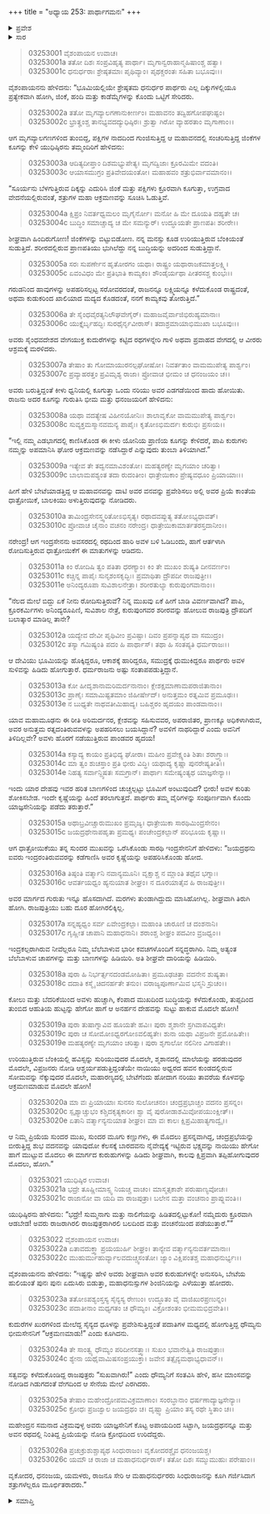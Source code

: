 +++
title = "ಅಧ್ಯಾಯ 253: ಪಾರ್ಥಾಗಮನಃ"
+++

<details><summary>ಪ್ರವೇಶ</summary>


।।   ಓಂ ಓಂ ನಮೋ ನಾರಾಯಣಾಯ।।   ಶ್ರೀ ವೇದವ್ಯಾಸಾಯ ನಮಃ ।।

ಶ್ರೀ ಕೃಷ್ಣದ್ವೈಪಾಯನ ವೇದವ್ಯಾಸ ವಿರಚಿತ  

**ಶ್ರೀ ಮಹಾಭಾರತ**

**ಆರಣ್ಯಕ ಪರ್ವ**

**ದ್ರೌಪದೀಹರಣ ಪರ್ವ**

**ಅಧ್ಯಾಯ 253**

</details>


<details><summary>ಸಾರ</summary>

ಬೇಟೆಯಾಡಲು ಹೋಗಿದ್ದ ಯುಧಿಷ್ಠಿರನು ಅಪಶಕುನಗಳನ್ನು ಕಂಡು ತಮ್ಮಂದಿರೊಡನೆ ವೇಗವಾಗಿ ಆಶ್ರಮಕ್ಕೆ ಮರಳಿದುದು (1-9). ಅಳುತ್ತಿರುವ ದಾತ್ರಾಯಿಕೆ ಬಾಲಕಿಯನ್ನು ಇಂದ್ರಸೇನನು ಪ್ರಶ್ನಿಸಿ ವಿಷಯವನ್ನು ತಿಳಿದುಕೊಂಡಿದುದು (10-21). ವೇಗದಲ್ಲಿ ಹೋಗಿ ಜಯದ್ರಥನ ಮೇಲೆ ಪಾಂಡವರು ಆಕ್ರಮಣ ಮಾಡಿದ್ದುದು (22-26).

</details>



> 03253001 ವೈಶಂಪಾಯನ ಉವಾಚ।  
03253001a ತತೋ ದಿಶಃ ಸಂಪ್ರವಿಹೃತ್ಯ ಪಾರ್ಥಾ।
	ಮೃಗಾನ್ವರಾಹಾನ್ಮಹಿಷಾಂಶ್ಚ ಹತ್ವಾ।  
> 03253001c ಧನುರ್ಧರಾಃ ಶ್ರೇಷ್ಠತಮಾಃ ಪೃಥಿವ್ಯಾಂ।
	ಪೃಥಕ್ಚರಂತಃ ಸಹಿತಾ ಬಭೂವುಃ।।  

ವೈಶಂಪಾಯನನು ಹೇಳಿದನು: “ಭೂಮಿಯಲ್ಲಿಯೇ ಶ್ರೇಷ್ಠತಮ ಧನುರ್ಧರ ಪಾರ್ಥರು ಎಲ್ಲ ದಿಕ್ಕುಗಳಲ್ಲಿಯೂ ಪ್ರತ್ಯೇಕವಾಗಿ ಹೋಗಿ, ಜಿಂಕೆ, ಹಂದಿ ಮತ್ತು ಕಾಡೆಮ್ಮೆಗಳನ್ನು ಕೊಂದು ಒಟ್ಟಿಗೆ ಸೇರಿದರು.

> 03253002a ತತೋ ಮೃಗವ್ಯಾಲಗಣಾನುಕೀರ್ಣಂ।
	ಮಹಾವನಂ ತದ್ವಿಹಗೋಪಘುಷ್ಟಂ।   
> 03253002c ಭ್ರಾತೄಂಶ್ಚ ತಾನಭ್ಯವದದ್ಯುಧಿಷ್ಠಿರಃ।
	ಶ್ರುತ್ವಾ ಗಿರೋ ವ್ಯಾಹರತಾಂ ಮೃಗಾಣಾಂ।।  

ಆಗ ಮೃಗವ್ಯಾಲಗಣಗಳಿಂದ ತುಂಬಿದ್ದ, ಪಕ್ಷಿಗಳ ನಾದದಿಂದ ಗುಂಜಿಸುತ್ತಿದ್ದ ಆ ಮಹಾವನದಲ್ಲಿ ಸಂಚರಿಸುತ್ತಿದ್ದ ಜಿಂಕೆಗಳ ಕೂಗನ್ನು ಕೇಳಿ ಯುಧಿಷ್ಠಿರನು ತಮ್ಮಂದಿರಿಗೆ ಹೇಳಿದನು:

> 03253003a ಆದಿತ್ಯದೀಪ್ತಾಂ ದಿಶಮಭ್ಯುಪೇತ್ಯ।
	ಮೃಗದ್ವಿಜಾಃ ಕ್ರೂರಮಿಮೇ ವದಂತಿ।  
> 03253003c ಆಯಾಸಮುಗ್ರಂ ಪ್ರತಿವೇದಯಂತೋ।
	ಮಹಾಹವಂ ಶತ್ರುಭಿರ್ವಾವಮಾನಂ।।   

“ಸೂರ್ಯನು ಬೆಳಗುತ್ತಿರುವ ದಿಕ್ಕನ್ನು ಎದುರಿಸಿ ಜಿಂಕೆ ಮತ್ತು ಪಕ್ಷಿಗಳು ಕ್ರೂರವಾಗಿ ಕೂಗುತ್ತಾ, ಉಗ್ರವಾದ ವೇದನೆಯಲ್ಲಿರುವಂತೆ, ಶತ್ರುಗಳ ಮಹಾ ಆಕ್ರಮಣವನ್ನು ಸೂಚಿಸಿ ಓಡುತ್ತಿವೆ.

> 03253004a ಕ್ಷಿಪ್ರಂ ನಿವರ್ತಧ್ವಮಲಂ ಮೃಗೈರ್ನೋ।
	ಮನೋ ಹಿ ಮೇ ದೂಯತಿ ದಹ್ಯತೇ ಚ।  
> 03253004c ಬುದ್ಧಿಂ ಸಮಾಚ್ಚಾದ್ಯ ಚ ಮೇ ಸಮನ್ಯುರ್।
	ಉದ್ಧೂಯತೇ ಪ್ರಾಣಪತಿಃ ಶರೀರೇ।।  

ಶೀಘ್ರವಾಗಿ ಹಿಂದಿರುಗೋಣ! ಜಿಂಕೆಗಳನ್ನು ಬಿಟ್ಟುಬಿಡೋಣ. ನನ್ನ ಮನಸ್ಸು ಕೂಡ ಉರಿಯುತ್ತಿರುವ ಬೆಂಕಿಯಂತೆ ಸುಡುತ್ತಿದೆ. ಶರೀರದಲ್ಲಿರುವ ಪ್ರಾಣಪತಿಯು ಭುಗಿಲೆದ್ದು ನನ್ನ ಬುದ್ಧಿಯನ್ನು ಅದರಿಂದ ಸುಡುತ್ತಿದ್ದಾನೆ.

> 03253005a ಸರಃ ಸುಪರ್ಣೇನ ಹೃತೋರಗಂ ಯಥಾ।
	ರಾಷ್ಟ್ರಂ ಯಥಾರಾಜಕಮಾತ್ತಲಕ್ಷ್ಮಿ।   
> 03253005c ಏವಂವಿಧಂ ಮೇ ಪ್ರತಿಭಾತಿ ಕಾಮ್ಯಕಂ।
	ಶೌಂಡೈರ್ಯಥಾ ಪೀತರಸಶ್ಚ ಕುಂಭಃ।।   

ಗರುಡನಿಂದ ಹಾವುಗಳನ್ನು ಅಪಹರಿಸಲ್ಪಟ್ಟ ಸರೋವರದಂತೆ, ರಾಜನನ್ನೂ ಲಕ್ಷ್ಮಿಯನ್ನೂ ಕಳೆದುಕೊಂಡ ರಾಷ್ಟ್ರದಂತೆ, ಅಥವಾ ಕುಡುಕರಿಂದ ಖಾಲಿಯಾದ ಮದ್ಯದ ಕೊಡದಂತೆ, ನನಗೆ ಕಾಮ್ಯಕವು ತೋರುತ್ತಿದೆ.”

> 03253006a ತೇ ಸೈಂಧವೈರತ್ಯನಿಲೌಘವೇಗೈರ್।
	ಮಹಾಜವೈರ್ವಾಜಿಭಿರುಹ್ಯಮಾನಾಃ।   
> 03253006c ಯುಕ್ತೈರ್ಬೃಹದ್ಭಿಃ ಸುರಥೈರ್ನೃವೀರಾಸ್।
	ತದಾಶ್ರಮಾಯಾಭಿಮುಖಾ ಬಭೂವುಃ।।  

ಅವರು ಸೈಂಧವದೇಶದ ವೇಗಯುಕ್ತ ಕುದುರೆಗಳನ್ನು ಕಟ್ಟಿದ ರಥಗಳನ್ನೇರಿ ಗಾಳಿ ಅಥವಾ ಪ್ರವಾಹದ ವೇಗದಲ್ಲಿ ಆ ವೀರರು ಆಶ್ರಮಕ್ಕೆ ಮರಳಿದರು.

> 03253007a ತೇಷಾಂ ತು ಗೋಮಾಯುರನಲ್ಪಘೋಷೋ।
	ನಿವರ್ತತಾಂ ವಾಮಮುಪೇತ್ಯ ಪಾರ್ಶ್ವಂ।  
> 03253007c ಪ್ರವ್ಯಾಹರತ್ತಂ ಪ್ರವಿಮೃಶ್ಯ ರಾಜಾ।
	ಪ್ರೋವಾಚ ಭೀಮಂ ಚ ಧನಂಜಯಂ ಚ।।  

ಅವರು ಬರುತ್ತಿದ್ದಂತೆ ಕೀಳು ಧ್ವನಿಯಲ್ಲಿ ಕೂಗುತ್ತಾ ಒಂದು ನರಿಯು ಅವರ ಎಡಗಡೆಯಿಂದ ಹಾದು ಹೋಯಿತು. ರಾಜನು ಅದರ ಕೂಗನ್ನು ಗುರುತಿಸಿ ಭೀಮ ಮತ್ತು ಧನಂಜಯರಿಗೆ ಹೇಳಿದನು:

> 03253008a ಯಥಾ ವದತ್ಯೇಷ ವಿಹೀನಯೋನಿಃ।
	ಶಾಲಾವೃಕೋ ವಾಮಮುಪೇತ್ಯ ಪಾರ್ಶ್ವಂ।  
> 03253008c ಸುವ್ಯಕ್ತಮಸ್ಮಾನವಮನ್ಯ ಪಾಪೈಃ।
	ಕೃತೋಽಭಿಮರ್ದಃ ಕುರುಭಿಃ ಪ್ರಸಃಯ।।  

“ಇಲ್ಲಿ ನಮ್ಮ ಎಡಭಾಗದಲ್ಲಿ ಕಾಣಿಸಿಕೊಂಡ ಈ ಕೀಳು ಯೋನಿಯ ಪ್ರಾಣಿಯ ಕೂಗನ್ನು ಕೇಳಿದರೆ, ಪಾಪಿ ಕುರುಗಳು ನಮ್ಮನ್ನು ಅಪಮಾನಿಸಿ ಘೋರ ಆಕ್ರಮಣವನ್ನು ನಡೆಸಿದ್ದಾರೆ ಎನ್ನುವುದು ತುಂಬಾ ತಿಳಿಯಾಗಿದೆ.”

> 03253009a ಇತ್ಯೇವ ತೇ ತದ್ವನಮಾವಿಶಂತೋ।
	ಮಹತ್ಯರಣ್ಯೇ ಮೃಗಯಾಂ ಚರಿತ್ವಾ।  
> 03253009c ಬಾಲಾಮಪಶ್ಯಂತ ತದಾ ರುದಂತೀಂ।
	ಧಾತ್ರೇಯಿಕಾಂ ಪ್ರೇಷ್ಯವಧೂಂ ಪ್ರಿಯಾಯಾಃ।।  

ಹೀಗೆ ಹೇಳಿ ಬೇಟೆಯಾಡತ್ತಿದ್ದ ಆ ಮಹಾವನವನ್ನು ದಾಟಿ ಅವರ ವನವನ್ನು ಪ್ರವೇಶಿಸಲು ಅಲ್ಲಿ ಅವರ ಪ್ರಿಯೆ ಕಾಂತೆಯ ಧಾತ್ರೋಯಿಕೆ, ಬಾಲಕಿಯು ಅಳುತ್ತಿರುವುದನ್ನು ನೋಡಿದರು.

> 03253010a ತಾಮಿಂದ್ರಸೇನಸ್ತ್ವರಿತೋಽಭಿಸೃತ್ಯ।
	ರಥಾದವಪ್ಲುತ್ಯ ತತೋಽಭ್ಯಧಾವತ್।  
> 03253010c ಪ್ರೋವಾಚ ಚೈನಾಂ ವಚನಂ ನರೇಂದ್ರ।
	ಧಾತ್ರೇಯಿಕಾಮಾರ್ತತರಸ್ತದಾನೀಂ।।   

ನರೇಂದ್ರ! ಆಗ ಇಂದ್ರಸೇನನು ಅವಸರದಲ್ಲಿ ರಥದಿಂದ ಹಾರಿ ಅವಳ ಬಳಿ ಓಡಿಬಂದು, ಹಾಗೆ ಆರ್ತಳಾಗಿ ರೋದಿಸುತ್ತಿರುವ ಧಾತ್ರೋಯಿಕೆಗೆ ಈ ಮಾತುಗಳನ್ನು ಆಡಿದನು.

> 03253011a ಕಿಂ ರೋದಿಷಿ ತ್ವಂ ಪತಿತಾ ಧರಣ್ಯಾಂ।
	ಕಿಂ ತೇ ಮುಖಂ ಶುಷ್ಯತಿ ದೀನವರ್ಣಂ।   
> 03253011c ಕಚ್ಚಿನ್ನ ಪಾಪೈಃ ಸುನೃಶಂಸಕೃದ್ಭಿಃ।
	ಪ್ರಮಾಥಿತಾ ದ್ರೌಪದೀ ರಾಜಪುತ್ರೀ।।   
> 03253011e ಅನಿಂದ್ಯರೂಪಾ ಸುವಿಶಾಲನೇತ್ರಾ।
	ಶರೀರತುಲ್ಯಾ ಕುರುಪುಂಗವಾನಾಂ।।  

“ನೆಲದ ಮೇಲೆ ಬಿದ್ದು ಏಕೆ ನೀನು ರೋದಿಸುತ್ತಿರುವೆ? ನಿನ್ನ ಮುಖವು ಏಕೆ ಹೀಗೆ ಬಾಡಿ ವಿವರ್ಣವಾಗಿದೆ? ಪಾಪಿ, ಕ್ರೂರಕರ್ಮಿಗಳು ಅನಿಂದ್ಯರೂಪಿಣಿ, ಸುವಿಶಾಲ ನೇತ್ರೆ, ಕುರುಪುಂಗವರ ಶರೀರವನ್ನು ಹೋಲುವ ರಾಜಪುತ್ರಿ ದ್ರೌಪದಿಗೆ ಬಲಾತ್ಕಾರ ಮಾಡಿಲ್ಲ ತಾನೇ?

> 03253012a ಯದ್ಯೇವ ದೇವೀ ಪೃಥಿವೀಂ ಪ್ರವಿಷ್ಟಾ।
	ದಿವಂ ಪ್ರಪನ್ನಾಪ್ಯಥ ವಾ ಸಮುದ್ರಂ।  
> 03253012c ತಸ್ಯಾ ಗಮಿಷ್ಯಂತಿ ಪದಂ ಹಿ ಪಾರ್ಥಾಸ್।
	ತಥಾ ಹಿ ಸಂತಪ್ಯತಿ ಧರ್ಮರಾಜಃ।।  

ಆ ದೇವಿಯು ಭೂಮಿಯನ್ನು ಹೊಕ್ಕಿದ್ದರೂ, ಆಕಾಶಕ್ಕೆ ಹಾರಿದ್ದರೂ, ಸಮುದ್ರಕ್ಕೆ ಧುಮುಕಿದ್ದರೂ ಪಾರ್ಥರು ಅವಳ ಸುಳಿವನ್ನು ಹಿಡಿದು ಹೋಗುತ್ತಾರೆ. ಧರ್ಮರಾಜನು ಅಷ್ಟು ಸಂತಾಪಪಡುತ್ತಿದ್ದಾನೆ.

> 03253013a ಕೋ ಹೀದೃಶಾನಾಮರಿಮರ್ದನಾನಾಂ।
	ಕ್ಲೇಶಕ್ಷಮಾಣಾಮಪರಾಜಿತಾನಾಂ।  
> 03253013c ಪ್ರಾಣೈಃ ಸಮಾಮಿಷ್ಟತಮಾಂ ಜಿಹೀರ್ಷೇದ್।
	ಅನುತ್ತಮಂ ರತ್ನಮಿವ ಪ್ರಮೂಢಃ।।  
> 03253013e ನ ಬುಧ್ಯತೇ ನಾಥವತೀಮಿಹಾದ್ಯ।
	ಬಹಿಶ್ಚರಂ ಹೃದಯಂ ಪಾಂಡವಾನಾಂ।।  

ಯಾವ ಮಹಾಮೂಢನು ಈ ರೀತಿ ಅರಿಮರ್ದನರ, ಕ್ಲೇಶವನ್ನು ಸಹಿಸುವವರ, ಅಪರಾಜಿತರ, ಪ್ರಾಣಕ್ಕೂ ಅಧಿಕಳಾಗಿರುವ, ಅವರ ಅನುತ್ತಮ ರತ್ನದಂತಿರುವವಳನ್ನು ಅಪಹರಿಸಲು ಬಯಸಿದ್ದಾನೆ? ಅವಳಿಗೆ ನಾಥರಿದ್ದಾರೆ ಎಂದು ಅವನಿಗೆ ತಿಳಿದಿಲ್ಲವೇ? ಅವಳು ಹೊರಗೆ ನಡೆಯುತ್ತಿರುವ ಪಾಂಡವರ ಹೃದಯ!

> 03253014a ಕಸ್ಯಾದ್ಯ ಕಾಯಂ ಪ್ರತಿಭಿದ್ಯ ಘೋರಾ।
	ಮಹೀಂ ಪ್ರವೇಕ್ಷ್ಯಂತಿ ಶಿತಾಃ ಶರಾಗ್ರ್ಯಾಃ।  
> 03253014c ಮಾ ತ್ವಂ ಶುಚಸ್ತಾಂ ಪ್ರತಿ ಭೀರು ವಿದ್ಧಿ।
	ಯಥಾದ್ಯ ಕೃಷ್ಣಾ ಪುನರೇಷ್ಯತೀತಿ।।  
> 03253014e ನಿಹತ್ಯ ಸರ್ವಾನ್ದ್ವಿಷತಃ ಸಮಗ್ರಾನ್।
	ಪಾರ್ಥಾಃ ಸಮೇಷ್ಯಂತ್ಯಥ ಯಾಜ್ಞಸೇನ್ಯಾ।।   

ಇಂದು ಯಾರ ದೇಹವು ಇವರ ಹರಿತ ಬಾಣಗಳಿಂದ ಚುಚ್ಚಲ್ಪಟ್ಟು ಭೂಮಿಗೆ ಅಂಟುವುದಿದೆ? ಭೀರು! ಅವಳ ಕುರಿತು ಶೋಕಿಸಬೇಡ. ಇಂದೇ ಕೃಷ್ಣೆಯನ್ನು ಹಿಂದೆ ತರಲಾಗುತ್ತದೆ. ಪಾರ್ಥರು ತಮ್ಮ ವೈರಿಗಳನ್ನು ಸಂಪೂರ್ಣವಾಗಿ ಕೊಂದು ಯಾಜ್ಞಸೇನಿಯನ್ನು ಪಡೆದು ತರುತ್ತಾರೆ.”

> 03253015a ಅಥಾಬ್ರವೀಚ್ಚಾರುಮುಖಂ ಪ್ರಮೃಜ್ಯ।
	ಧಾತ್ರೇಯಿಕಾ ಸಾರಥಿಮಿಂದ್ರಸೇನಂ।  
> 03253015c ಜಯದ್ರಥೇನಾಪಹೃತಾ ಪ್ರಮಥ್ಯ।
	ಪಂಚೇಂದ್ರಕಲ್ಪಾನ್ ಪರಿಭೂಯ ಕೃಷ್ಣಾ।।  

ಆಗ ಧಾತ್ರೋಯಿಕೆಯು ತನ್ನ ಸುಂದರ ಮುಖವನ್ನು ಒರೆಸಿಕೊಂಡು ಸಾರಥಿ ಇಂದ್ರಸೇನನಿಗೆ ಹೇಳಿದಳು: “ಜಯದ್ರಥನು ಐವರು ಇಂದ್ರರಂತಿರುವವರನ್ನು ಕಡೆಗಾಣಿಸಿ ಅವರ ಕೃಷ್ಣೆಯನ್ನು ಅಪಹರಿಸಿಕೊಂಡು ಹೋದ.

> 03253016a ತಿಷ್ಠಂತಿ ವರ್ತ್ಮಾನಿ ನವಾನ್ಯಮೂನಿ।
	ವೃಕ್ಷಾಶ್ಚ ನ ಮ್ಲಾಂತಿ ತಥೈವ ಭಗ್ನಾಃ।  
> 03253016c ಆವರ್ತಯಧ್ವಂ ಹ್ಯನುಯಾತ ಶೀಘ್ರಂ।
	ನ ದೂರಯಾತೈವ ಹಿ ರಾಜಪುತ್ರೀ।।  

ಅವರ ಮಾರ್ಗದ ಗುರುತು ಇನ್ನೂ ಹೊಸದಾಗಿದೆ. ಮರಗಳು ತುಂಡಾಗಿದ್ದುದು ಮಾಸಿಹೋಗಿಲ್ಲ. ಶೀಘ್ರವಾಗಿ ತಿರುಗಿ ಹೋಗಿ. ರಾಜಪುತ್ರಿಯು ಬಹು ದೂರ ಹೋಗಿರಲಿಕ್ಕಿಲ್ಲ.

> 03253017a ಸನ್ನಹ್ಯಧ್ವಂ ಸರ್ವ ಏವೇಂದ್ರಕಲ್ಪಾ।
	ಮಹಾಂತಿ ಚಾರೂಣಿ ಚ ದಂಶನಾನಿ।  
> 03253017c ಗೃಹ್ಣೀತ ಚಾಪಾನಿ ಮಹಾಧನಾನಿ।
	ಶರಾಂಶ್ಚ ಶೀಘ್ರಂ ಪದವೀಂ ವ್ರಜಧ್ವಂ।।  

ಇಂದ್ರಕಲ್ಪರಾಗಿರುವ ನೀವೆಲ್ಲರೂ ನಿಮ್ಮ ಬೆಲೆಬಾಳುವ ಭಾರೀ ಕವಚಗಳೊಂದಿಗೆ ಸನ್ನದ್ಧರಾಗಿರಿ. ನಿಮ್ಮ ಅತ್ಯಂತ ಬೆಲೆಬಾಳುವ ಚಾಪಗಳನ್ನು ಮತ್ತು ಬಾಣಗಳನ್ನು ಹಿಡಿಯಿರಿ. ಅತಿ ಶೀಘ್ರವೇ ದಾರಿಯನ್ನು ಹಿಡಿಯಿರಿ.

> 03253018a ಪುರಾ ಹಿ ನಿರ್ಭರ್ತ್ಸನದಂಡಮೋಹಿತಾ।
	ಪ್ರಮೂಢಚಿತ್ತಾ ವದನೇನ ಶುಷ್ಯತಾ।  
> 03253018c ದದಾತಿ ಕಸ್ಮೈ ಚಿದನರ್ಹತೇ ತನುಂ।
	ವರಾಜ್ಯಪೂರ್ಣಾಮಿವ ಭಸ್ಮನಿ ಸ್ರುಚಂ।।  

ಕೋಲು ಮತ್ತು ಬೆದರಿಕೆಯಿಂದ ಅವಳು ಹುಚ್ಚಾಗಿ, ಕೆಂಪಾದ ಮುಖದಿಂದ ಬುದ್ಧಿಯನ್ನು ಕಳೆದುಕೊಂಡು, ತುಪ್ಪದಿಂದ ತುಂಬಿದ ಆಹುತಿಯ ಹುಟ್ಟನ್ನು ಹೇಗೋ ಹಾಗೆ ಆ ಅನರ್ಹನ ದೇಹವನ್ನು ಸುಟ್ಟು ಹಾಕುವ ಮೊದಲೇ ಹೋಗಿ!

> 03253019a ಪುರಾ ತುಷಾಗ್ನಾವಿವ ಹೂಯತೇ ಹವಿಃ।
	ಪುರಾ ಶ್ಮಶಾನೇ ಸ್ರಗಿವಾಪವಿಧ್ಯತೇ।  
> 03253019c ಪುರಾ ಚ ಸೋಮೋಽಧ್ವರಗೋಽವಲಿಹ್ಯತೇ।
	ಶುನಾ ಯಥಾ ವಿಪ್ರಜನೇ ಪ್ರಮೋಹಿತೇ।।   
> 03253019e ಮಹತ್ಯರಣ್ಯೇ ಮೃಗಯಾಂ ಚರಿತ್ವಾ।
	ಪುರಾ ಶೃಗಾಲೋ ನಲಿನೀಂ ವಿಗಾಹತೇ।।   

ಉರಿಯುತ್ತಿರುವ ಬೆಂಕಿಯಲ್ಲಿ ಹವಿಸ್ಸನ್ನು ಸುರಿಯುವುದರ ಮೊದಲೇ, ಶ್ಮಶಾನದಲ್ಲಿ ಮಾಲೆಯನ್ನು ಹರಡುವುದರ ಮೊದಲೇ, ವಿಪ್ರಜನರು ನೋಡಿ ಆಶ್ಚರ್ಯಪಡುತ್ತಿದ್ದಂತೆಯೇ ನಾಯಿಯು ಅಧ್ವರದ ಹವನ ಕುಂಡದಲ್ಲಿರುವ ಸೋಮವನ್ನು ನೆಕ್ಕುವುದರ ಮೊದಲೇ, ಮಹಾರಣ್ಯದಲ್ಲಿ ಬೇಟೆಗೆಂದು ಹೋದಾಗ ನರಿಯು ತಾವರೆಯ ಕೊಳವನ್ನು ಆಕ್ರಮಣಮಾಡುವ ಮೊದಲೇ ಹೋಗಿ!

> 03253020a ಮಾ ವಃ ಪ್ರಿಯಾಯಾಃ ಸುನಸಂ ಸುಲೋಚನಂ।
	ಚಂದ್ರಪ್ರಭಾಚ್ಚಂ ವದನಂ ಪ್ರಸನ್ನಂ।  
> 03253020c ಸ್ಪೃಶ್ಯಾಚ್ಚುಭಂ ಕಶ್ಚಿದಕೃತ್ಯಕಾರೀ।
	ಶ್ವಾ ವೈ ಪುರೋಡಾಶಮಿವೋಪಯುಂಕ್ಷೀತ್।।   
> 03253020e ಏತಾನಿ ವರ್ತ್ಮಾನ್ಯನುಯಾತ ಶೀಘ್ರಂ।
	ಮಾ ವಃ ಕಾಲಃ ಕ್ಷಿಪ್ರಮಿಹಾತ್ಯಗಾದ್ವೈ।।   

ಆ ನಿಮ್ಮ ಪ್ರಿಯೆಯ ಸುಂದರ ಮುಖ, ಸುಂದರ ಮೂಗು ಕಣ್ಣುಗಳು, ಈ ಮೊದಲು ಪ್ರಸನ್ನವಾಗಿದ್ದ, ಚಂದ್ರಪ್ರಭೆಯನ್ನು ಬೀರುತ್ತಿದ್ದ ಶುಭ ವದನವನ್ನು ಯಾವುದೋ ಕೆಲಸಕ್ಕೆ ಬಾರದವನು ನೈವೇದ್ಯಕ್ಕೆ ಇಟ್ಟಿರುವ ಭಕ್ಷ್ಯವನ್ನು ನಾಯಿಯು ಹೇಗೋ ಹಾಗೆ ಮುಟ್ಟುವ ಮೊದಲು ಈ ಮಾರ್ಗದ ಕುರುಹುಗಳನ್ನು ಹಿಡಿದು ಶೀಘ್ರವಾಗಿ, ಕಾಲವು ಕ್ಷಿಪ್ರವಾಗಿ ತಪ್ಪಿಹೋಗುವುದರ ಮೊದಲು, ಹೋಗಿ.”

> 03253021 ಯುಧಿಷ್ಠಿರ ಉವಾಚ।  
03253021a ಭದ್ರೇ ತೂಷ್ಣೀಮಾಸ್ಸ್ವ ನಿಯಚ್ಚ ವಾಚಂ।
	ಮಾಸ್ಮತ್ಸಕಾಶೇ ಪರುಷಾಣ್ಯವೋಚಃ।  
> 03253021c ರಾಜಾನೋ ವಾ ಯದಿ ವಾ ರಾಜಪುತ್ರಾ।
	ಬಲೇನ ಮತ್ತಾ ವಂಚನಾಂ ಪ್ರಾಪ್ನುವಂತಿ।।  

ಯುಧಿಷ್ಠಿರನು ಹೇಳಿದನು: “ಭದ್ರೇ! ಸುಮ್ಮನಾಗು ಮತ್ತು ನಾಲಿಗೆಯನ್ನು ಹಿಡಿತದಲ್ಲಿಟ್ಟುಕೋ! ನಮ್ಮೆದುರು ಕ್ರೂರವಾಗಿ ಆಡಬೇಡ! ಅವರು ರಾಜರಾಗಿರಲಿ ರಾಜಪುತ್ರರಾಗಿರಲಿ ಬಲದಿಂದ ಮತ್ತು ವಂಚನೆಯಿಂದ ಪಡೆಯುತ್ತಾರೆ.””

> 03253022 ವೈಶಂಪಾಯನ ಉವಾಚ।  
03253022a ಏತಾವದುಕ್ತ್ವಾ ಪ್ರಯಯುರ್ಹಿ ಶೀಘ್ರಂ।
	ತಾನ್ಯೇವ ವರ್ತ್ಮಾನ್ಯನುವರ್ತಮಾನಾಃ।  
> 03253022c ಮುಹುರ್ಮುಹುರ್ವ್ಯಾಲವದುಚ್ಚ್ವಸಂತೋ।
	ಜ್ಯಾಂ ವಿಕ್ಷಿಪಂತಶ್ಚ ಮಹಾಧನುರ್ಭ್ಯಃ।।  

ವೈಶಂಪಾಯನನು ಹೇಳಿದನು: “ಇಷ್ಟನ್ನು ಹೇಳಿ ಅವರು ಶೀಘ್ರವಾಗಿ ಅವರ ಕುರುಹುಗಳನ್ನೇ ಅನುಸರಿಸಿ, ಬೇಟೆಯ ಹುಲಿಯಂತೆ ಪುನಃ ಪುನಃ ಏದುಸಿರು ಬಿಡುತ್ತಾ, ಮಹಾಧನುಸ್ಸುಗಳ ಶಿಂಜಿನಿಯನ್ನು ಎಳೆಯುತ್ತಾ ಹೋದರು.

> 03253023a ತತೋಽಪಶ್ಯಂಸ್ತಸ್ಯ ಸೈನ್ಯಸ್ಯ ರೇಣುಂ।
	ಉದ್ಧೂತಂ ವೈ ವಾಜಿಖುರಪ್ರಣುನ್ನಂ।  
> 03253023c ಪದಾತೀನಾಂ ಮಧ್ಯಗತಂ ಚ ಧೌಮ್ಯಂ।
	ವಿಕ್ರೋಶಂತಂ ಭೀಮಮಭಿದ್ರವೇತಿ।।  

ಕುದುರೆಗಳ ಖುರಗಳಿಂದ ಮೇಲೆದ್ದ ಸೈನ್ಯದ ಧೂಳನ್ನು ಪ್ರವೇಶಿಸುತ್ತಿದ್ದಂತೆ ಪದಾತಿಗಳ ಮಧ್ಯದಲ್ಲಿ ಹೋಗುತ್ತಿದ್ದ ಧೌಮ್ಯನು ಭೀಮಸೇನನಿಗೆ “ಆಕ್ರಮಣಮಾಡು!” ಎಂದು ಕೂಗಿದನು.

> 03253024a ತೇ ಸಾಂತ್ವ್ಯ ಧೌಮ್ಯಂ ಪರಿದೀನಸತ್ತ್ವಾಃ।
	ಸುಖಂ ಭವಾನೇತ್ವಿತಿ ರಾಜಪುತ್ರಾಃ।  
> 03253024c ಶ್ಯೇನಾ ಯಥೈವಾಮಿಷಸಂಪ್ರಯುಕ್ತಾ।
	ಜವೇನ ತತ್ಸೈನ್ಯಮಥಾಭ್ಯಧಾವನ್।।  

ಸತ್ವವನ್ನು ಕಳೆದುಕೊಂಡಿದ್ದ ರಾಜಪುತ್ರರು “ಸುಖವಾಗಿರು!” ಎಂದು ಧೌಮ್ಯನಿಗೆ ಸಂತವಿಸಿ ಹೇಳಿ, ಹಸೀ ಮಾಂಸವನ್ನು ನೋಡಿದ ಗಿಡುಗದಂತೆ ವೇಗದಿಂದ ಆ ಸೇನೆಯ ಮೇಲೆ ಎರಗಿದರು.

> 03253025a ತೇಷಾಂ ಮಹೇಂದ್ರೋಪಮವಿಕ್ರಮಾಣಾಂ।
	ಸಂರಬ್ಧಾನಾಂ ಧರ್ಷಣಾದ್ಯಾಜ್ಞಸೇನ್ಯಾಃ।  
> 03253025c ಕ್ರೋಧಃ ಪ್ರಜಜ್ವಾಲ ಜಯದ್ರಥಂ ಚ।
	ದೃಷ್ಟ್ವಾ ಪ್ರಿಯಾಂ ತಸ್ಯ ರಥೇ ಸ್ಥಿತಾಂ ಚ।।  

ಮಹೇಂದ್ರನ ಸಮನಾದ ವಿಕ್ರಮವುಳ್ಳ ಅವರು ಯಾಜ್ಞಸೇನಿಗೆ ಕೊಟ್ಟ ಅಪಾಯದಿಂದ ಸಿಟ್ಟಾಗಿ, ಜಯದ್ರಥನನ್ನೂ ಮತ್ತು ಅವನ ರಥದಲ್ಲಿ ನಿಂತಿದ್ದ ಪ್ರಿಯೆಯನ್ನು ನೋಡಿ ಕ್ರೋಧದಿಂದ ಉರಿದೆದ್ದರು.

> 03253026a ಪ್ರಚುಕ್ರುಶುಶ್ಚಾಪ್ಯಥ ಸಿಂಧುರಾಜಂ।
	ವೃಕೋದರಶ್ಚೈವ ಧನಂಜಯಶ್ಚ।  
> 03253026c ಯಮೌ ಚ ರಾಜಾ ಚ ಮಹಾಧನುರ್ಧರಾಸ್।
	ತತೋ ದಿಶಃ ಸಮ್ಮುಮುಹುಃ ಪರೇಷಾಂ।।  

ವೃಕೋದರ, ಧನಂಜಯ, ಯಮಳರು, ರಾಜನೂ ಸೇರಿ ಆ ಮಹಾಧನುರ್ಧರರು ಸಿಂಧುರಾಜನನ್ನು ಕೂಗಿ ಗರ್ಜಿಸಿದಾಗ ಶತ್ರುಗಳೆಲ್ಲರೂ ಮೂರ್ಛಿತರಾದರು.”



<details><summary>ಸಮಾಪ್ತಿ</summary>


ಇತಿ ಶ್ರೀ ಮಹಾಭಾರತೇ ಆರಣ್ಯಕ ಪರ್ವಣಿ ದ್ರೌಪದೀಹರಣ ಪರ್ವಣಿ ಪಾರ್ಥಾಗಮನೇ ತ್ರಿಪಂಚಾಶದಧಿಕದ್ವಿಶತತಮೋಽಧ್ಯಾಯ:।  
ಇದು ಮಹಾಭಾರತದ ಆರಣ್ಯಕ ಪರ್ವದಲ್ಲಿ ದ್ರೌಪದೀಹರಣ ಪರ್ವದಲ್ಲಿ ಪಾರ್ಥಾಗಮನದಲ್ಲಿ ಇನ್ನೂರಾಐವತ್ಮೂರನೆಯ ಅಧ್ಯಾಯವು.



</details>
